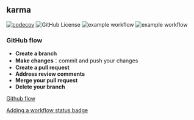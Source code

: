 ## karma

[![codecov](https://codecov.io/gh/threetown/karma-test-runner/branch/master/graph/badge.svg?token=26ZOZXOHLX)](https://codecov.io/gh/threetown/karma-test-runner)   ![GitHub License](https://img.shields.io/github/license/threetown/karma-test-runner)
   ![example workflow](https://github.com/threetown/karma-test-runner/actions/workflows/main.yml/badge.svg)  ![example workflow](https://github.com/threetown/karma-test-runner/actions/workflows/CI.yml/badge.svg) 




### GitHub flow

* **Create a branch**
* **Make changes**：commit and push your changes
* **Create a pull request**
* **Address review comments**
* **Merge your pull request**
* **Delete your branch**





[Github flow](https://docs.github.com/get-started/using-github/github-flow)

[Adding a workflow status badge](https://docs.github.com/en/actions/monitoring-and-troubleshooting-workflows/adding-a-workflow-status-badge)
